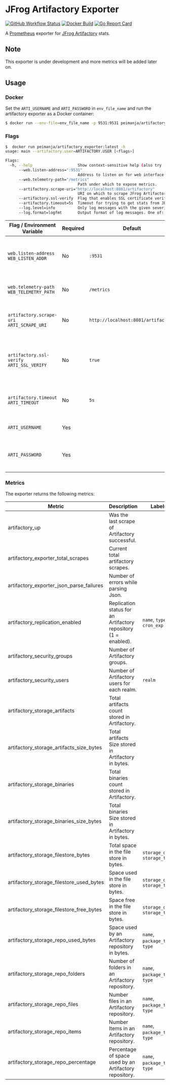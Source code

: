 # JFrog Artifactory Exporter 

[![GitHub Workflow Status](https://img.shields.io/github/workflow/status/peimanja/artifactory_exporter/Build)](https://github.com/peimanja/artifactory_exporter/actions) [![Docker Build](https://img.shields.io/docker/cloud/build/peimanja/artifactory_exporter)](https://hub.docker.com/r/peimanja/artifactory_exporter/builds) [![Go Report Card](https://goreportcard.com/badge/github.com/peimanja/artifactory_exporter)](https://goreportcard.com/report/github.com/peimanja/artifactory_exporter)

A [Prometheus](https://prometheus.io) exporter for [JFrog Artifactory](https://jfrog.com/artifactory) stats. 


## Note
This exporter is under development and more metrics will be added later on.


## Usage

### Docker

Set the `ARTI_USERNAME` and `ARTI_PASSWORD` in `env_file_name` and run the artifactory exporter as a Docker container:

```bash
$ docker run --env-file=env_file_name -p 9531:9531 peimanja/artifactory_exporter:latest <flags>
```

### Flags

```bash
$  docker run peimanja/artifactory_exporter:latest -h
usage: main --artifactory.user=ARTIFACTORY.USER [<flags>]

Flags:
  -h, --help                    Show context-sensitive help (also try --help-long and --help-man).
      --web.listen-address=":9531"
                                Address to listen on for web interface and telemetry.
      --web.telemetry-path="/metrics"
                                Path under which to expose metrics.
      --artifactory.scrape-uri="http://localhost:8081/artifactory"
                                URI on which to scrape JFrog Artifactory.
      --artifactory.ssl-verify  Flag that enables SSL certificate verification for the scrape URI
      --artifactory.timeout=5s  Timeout for trying to get stats from JFrog Artifactory.
      --log.level=info          Only log messages with the given severity or above. One of: [debug, info, warn, error]
      --log.format=logfmt       Output format of log messages. One of: [logfmt, json]
```

| Flag / Environment Variable | Required | Default | Description |
| --------------------------- | -------- | ------- | ----------- |
| `web.listen-address`<br/>`WEB_LISTEN_ADDR` | No | `:9531`| Address to listen on for web interface and telemetry. |
| `web.telemetry-path`<br/>`WEB_TELEMETRY_PATH` | No | `/metrics` | Path under which to expose metrics. |
| `artifactory.scrape-uri`<br/>`ARTI_SCRAPE_URI` | No | `http://localhost:8081/artifactory` | URI on which to scrape JFrog Artifactory. |
| `artifactory.ssl-verify`<br/>`ARTI_SSL_VERIFY` | No | `true` | Flag that enables SSL certificate verification for the scrape URI. |
| `artifactory.timeout`<br/>`ARTI_TIMEOUT` | No | `5s` | Timeout for trying to get stats from JFrog Artifactory. |
| `ARTI_USERNAME` | Yes | | User to access Artifactory |
| `ARTI_PASSWORD` | Yes | | Password of the user accessing the Artifactory |

### Metrics

The exporter returns the following metrics:

| Metric | Description | Labels |
| ------ | ----------- | ------ |
| artifactory_up | Was the last scrape of Artifactory successful. |  |
| artifactory_exporter_total_scrapes | Current total artifactory scrapes. |  |
| artifactory_exporter_json_parse_failures |Number of errors while parsing Json. |  |
| artifactory_replication_enabled | Replication status for an Artifactory repository (1 = enabled). | `name`, `type`, `cron_exp` |
| artifactory_security_groups | Number of Artifactory groups. | |
| artifactory_security_users | Number of Artifactory users for each realm. | `realm` |
| artifactory_storage_artifacts | Total artifacts count stored in Artifactory. |  |
| artifactory_storage_artifacts_size_bytes | Total artifacts Size stored in Artifactory in bytes. |  |
| artifactory_storage_binaries | Total binaries count stored in Artifactory. |  |
| artifactory_storage_binaries_size_bytes | Total binaries Size stored in Artifactory in bytes. |  |
| artifactory_storage_filestore_bytes | Total space in the file store in bytes. | `storage_dir`, `storage_type` |
| artifactory_storage_filestore_used_bytes | Space used in the file store in bytes. | `storage_dir`, `storage_type` |
| artifactory_storage_filestore_free_bytes | Space free in the file store in bytes. | `storage_dir`, `storage_type` |
| artifactory_storage_repo_used_bytes | Space used by an Artifactory repository in bytes. | `name`, `package_type`, `type` |
| artifactory_storage_repo_folders | Number of folders in an Artifactory repository. | `name`, `package_type`, `type` |
| artifactory_storage_repo_files | Number files in an Artifactory repository. | `name`, `package_type`, `type` |
| artifactory_storage_repo_items | Number Items in an Artifactory repository. | `name`, `package_type`, `type` |
| artifactory_storage_repo_percentage | Percentage of space used by an Artifactory repository. | `name`, `package_type`, `type` |
